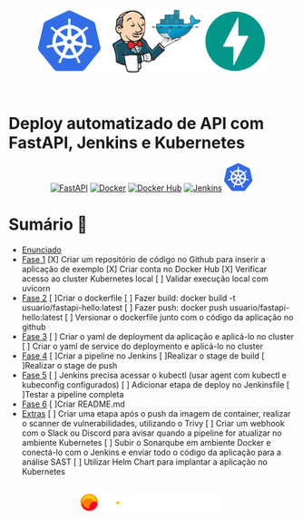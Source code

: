 <p align="center">
  <img src="./assets/logos/projeto3.png" alt="Logo do Projeto 3" width="400">
</p>
<br>

# Deploy automatizado de API com FastAPI, Jenkins e Kubernetes

<div align="center">
  <a href="https://fastapi.tiangolo.com/" target="_blank">
    <img src="https://cdn.jsdelivr.net/gh/devicons/devicon/icons/fastapi/fastapi-original.svg" alt="FastAPI" width="50" title="FastAPI"/></a>
  <a href="https://www.docker.com/" target="_blank">
    <img src="https://cdn.jsdelivr.net/gh/devicons/devicon/icons/docker/docker-original.svg" alt="Docker" width="50" title="Docker"/></a>
  <a href="https://hub.docker.com/" target="_blank">
    <img src="https://img.shields.io/badge/Docker%20Hub-0db7ed?style=for-the-badge&logo=docker&logoColor=white" alt="Docker Hub" title="Docker Hub"/></a>
  <a href="https://www.jenkins.io/" target="_blank">
    <img src="https://cdn.jsdelivr.net/gh/devicons/devicon/icons/jenkins/jenkins-original.svg" alt="Jenkins" width="50" title="Jenkins"/></a>
  <a href="https://kubernetes.io/" target="_blank">
    <img src="https://raw.githubusercontent.com/kubernetes/kubernetes/master/logo/logo.png" alt="Kubernetes" width="50" title="Kubernetes"/></a>
</div>

# Sumário 📝

- [Enunciado]()
- [Fase 1]()
  [X] Criar um repositório de código no Github para inserir a aplicação de exemplo
  [X] Criar conta no Docker Hub
  [X] Verificar acesso ao cluster Kubernetes local
  [ ] Validar execução local com uvicorn
- [Fase 2]()
  [ ]Criar o dockerfile
  [ ] Fazer build: docker build -t usuario/fastapi-hello:latest
  [ ] Fazer push: docker push usuario/fastapi-hello:latest
  [ ] Versionar o dockerfile junto com o código da aplicação no github
- [Fase 3]()
  [ ] Criar o yaml de deployment da aplicação e aplicá-lo no cluster
  [ ] Criar o yaml de service do deploymento e aplicá-lo no cluster
- [Fase 4]()
  [ ]Criar a pipeline no Jenkins
  [ ]Realizar o stage de build
  [ ]Realizar o stage de push
- [Fase 5]()
  [ ] Jenkins precisa acessar o kubectl (usar agent com kubectl e kubeconfig configurados)
  [ ] Adicionar etapa de deploy no Jenkinsfile
  [ ]Testar a pipeline completa
- [Fase 6]()
  [ ]Criar README.md
- [Extras]()
  [ ] Criar uma etapa após o push da imagem de container, realizar o scanner de vulnerabilidades, utilizando o Trivy
  [ ] Criar um webhook com o Slack ou Discord para avisar quando a pipeline for atualizar no ambiente Kubernetes
  [ ] Subir o Sonarqube em ambiente Docker e conectá-lo com o Jenkins e enviar todo o código da aplicação para a análise SAST
  [ ] Utilizar Helm Chart para implantar a aplicação no Kubernetes

<p align="center">
  <br>
  <img src="./assets/logos/compassUol.png" alt="CompassUOL Logo" width="250">
</p>

